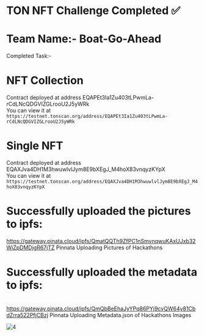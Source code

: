 # TON NFT Challenge Completed ✅


# Team Name:- Boat-Go-Ahead

Completed Task:- 

# NFT Collection 
Contract deployed at address EQAPEt3Ia1Zu403tLPwmLa-rCdLNcQDGVIZGLrooU2J5yWRk <br/>
You can view it at <br/> ``` https://testnet.tonscan.org/address/EQAPEt3Ia1Zu403tLPwmLa-rCdLNcQDGVIZGLrooU2J5yWRk ```

# Single NFT 

Contract deployed at address EQAXJva4DH1M3hwuwlvlJym8E9bXEgJ_M4hoX83vnqyzKYpX <br/> 
You can view it at <br/>  ``` https://testnet.tonscan.org/address/EQAXJva4DH1M3hwuwlvlJym8E9bXEgJ_M4hoX83vnqyzKYpX ```

# Successfully uploaded the pictures to ipfs: <br/> 
https://gateway.pinata.cloud/ipfs/QmatQQTh9ZfPC1nSmvnqwuKAxUJxb32WiZpDMDjgR67jTZ 
Pinnata Uploading Pictures of Hackathons 
<br/>
# Successfully uploaded the metadata to ipfs: 
<br/> https://gateway.pinata.cloud/ipfs/QmQbBeEhaJyYPq86PYj9cvQW64y81CbdZrra522PfjCBzj
Pinnata Uploading Metadata.json of Hackathons Images  

![4](https://github.com/Kali-Decoder/ton-nft-challenge/assets/82640789/2ca35f56-b438-4780-80f9-7acc8c749a36)


